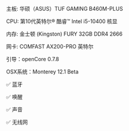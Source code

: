 主板: 华硕（ASUS）TUF GAMING B460M-PLUS

CPU: 第10代英特尔® 酷睿™ Intel i5-10400 核显

内存: 金士顿 (Kingston) FURY 32GB DDR4 2666

网卡: COMFAST AX200-PRO 英特尔

引导：openCore 0.7.8

OSX系统：Monterey 12.1 Beta

✅ 蓝牙

✅ 唤醒

✅ 声音

✅ 无线网
